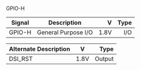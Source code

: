 GPIO-H

|Signal        |Description |V      |Type|
| ------------- |:--------------:| -----:|------:|
|GPIO-H     |General Purpose I/O | 1.8V |I/O |

|Alternate Description |V  	   |	Type|
| -------------------- |:-----:| ------:|
|DSI_RST    		   |1.8V   | Output |